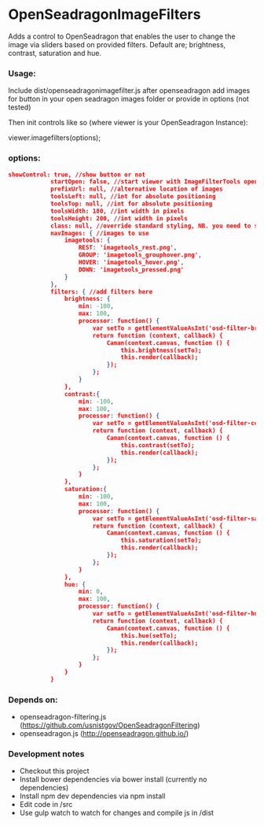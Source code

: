 # OpenSeadragonImageFilters

Adds a control to OpenSeadragon that enables the user to change the image via sliders based on provided filters.
Default are; brightness, contrast, saturation and hue.


### Usage:
Include dist/openseadragonimagefilter.js after openseadragon
add images for button in your open seadragon images folder or provide in options (not tested)

Then init controls like so (where viewer is your OpenSeadragon Instance):

viewer.imagefilters(options);

### options:
```json
showControl: true, //show button or not
            startOpen: false, //start viewer with ImageFilterTools open
            prefixUrl: null, //alternative location of images
            toolsLeft: null, //int for absolute positioning
            toolsTop: null, //int for absolute positioning
            toolsWidth: 180, //int width in pixels
            toolsHeight: 200, //int width in pixels
            class: null, //override standard styling, NB. you need to style everything
            navImages: { //images to use
                imagetools: {
                    REST: 'imagetools_rest.png',
                    GROUP: 'imagetools_grouphover.png',
                    HOVER: 'imagetools_hover.png',
                    DOWN: 'imagetools_pressed.png'
                }
            },
            filters: { //add filters here
                brightness: {
                    min: -100,
                    max: 100,
                    processor: function() {
                        var setTo = getElementValueAsInt('osd-filter-brightness');
                        return function (context, callback) {
                            Caman(context.canvas, function () {
                                this.brightness(setTo);
                                this.render(callback);
                            });
                        };
                    }
                },
                contrast:{
                    min: -100,
                    max: 100,
                    processor: function() {
                        var setTo = getElementValueAsInt('osd-filter-contrast');
                        return function (context, callback) {
                            Caman(context.canvas, function () {
                                this.contrast(setTo);
                                this.render(callback);
                            });
                        };
                    }
                },
                saturation:{
                    min: -100,
                    max: 100,
                    processor: function() {
                        var setTo = getElementValueAsInt('osd-filter-saturation');
                        return function (context, callback) {
                            Caman(context.canvas, function () {
                                this.saturation(setTo);
                                this.render(callback);
                            });
                        };
                    }
                },
                hue: {
                    min: 0,
                    max: 100,
                    processor: function() {
                        var setTo = getElementValueAsInt('osd-filter-hue');
                        return function (context, callback) {
                            Caman(context.canvas, function () {
                                this.hue(setTo);
                                this.render(callback);
                            });
                        };
                    }
                }
            }
```
### Depends on:
* openseadragon-filtering.js (https://github.com/usnistgov/OpenSeadragonFiltering)
* openseadragon.js (http://openseadragon.github.io/)

### Development notes
* Checkout this project
* Install bower dependencies via bower install (currently no dependencies)
* Install npm dev dependencies via npm install
* Edit code in /src
* Use gulp watch to watch for changes and compile js in /dist
